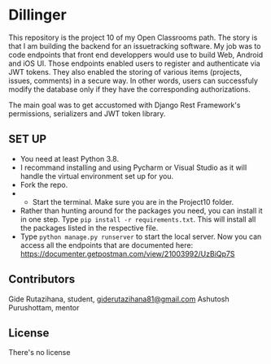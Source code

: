 # Dillinger

This repository is the project 10 of my Open Classrooms path. The story is that I am building the backend for an issuetracking software. My job was to code endpoints that front end developpers would use to build Web, Android and iOS UI. Those endpoints enabled users to register and  authenticate via JWT tokens. They also enabled the storing of various items (projects, issues, comments) in a secure way. In other words, users can successfuly modify the database only if they have the corresponding authorizations. 

The main goal was to get accustomed with Django Rest Framework's permissions, serializers and JWT token library. 

## SET UP

- You need at least Python 3.8. 
- I recommand installing and using Pycharm or Visual Studio as it will handle the virtual environment set up for you.
- Fork the repo.
- - Start the terminal. Make sure you are in the Project10 folder.
- Rather than hunting around for the packages you need, you can install it in one step. Type ```pip install -r requirements.txt```. This will install all the packages listed in the respective file.
- Type ```python manage.py runserver``` to start the local server. Now you can access all the endpoints that are documented here: https://documenter.getpostman.com/view/21003992/UzBiQp7S

## Contributors
Gide Rutazihana, student, giderutazihana81@gmail.com 
Ashutosh Purushottam, mentor

## License

There's no license
